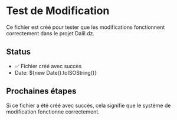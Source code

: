 # Test de Modification

Ce fichier est créé pour tester que les modifications fonctionnent correctement dans le projet Dalil.dz.

## Status
- ✅ Fichier créé avec succès
- Date: ${new Date().toISOString()}

## Prochaines étapes
Si ce fichier a été créé avec succès, cela signifie que le système de modification fonctionne correctement.